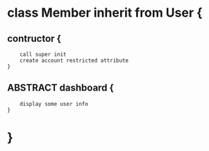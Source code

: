 
# class Member inherit from User {
##  contructor {
        call super init 
        create account restricted attribute
    }

##  ABSTRACT dashboard {
        display some user info
    }
# }